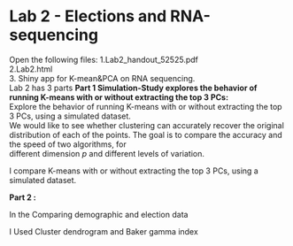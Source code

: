 # Lab 2 - Elections and RNA-sequencing
Open the following files:
1.Lab2_handout_52525.pdf<br />
2.Lab2.html <br />
3. Shiny app for K-mean&PCA on RNA sequencing.<br />
Lab 2 has 3 parts 
**Part 1 Simulation-Study explores the behavior of running K-means with or without extracting the top 3 PCs:** <br />
Explore the behavior of running K-means with or without extracting the top 3 PCs, using a simulated dataset.<br /> 
We would like to see whether clustering can accurately recover the original<br />
distribution of each of the points.
The goal is to compare the accuracy and the speed of two algorithms, for<br />
different dimension $p$ and different levels of variation.<br />


I compare K-means with or without extracting the top 3 PCs, using a simulated dataset.<br />

**Part 2 :** <br />

In the Comparing demographic and election data<br />

I Used Cluster dendrogram and Baker gamma index 
